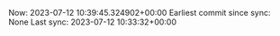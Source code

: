 Now: 2023-07-12 10:39:45.324902+00:00 Earliest commit since sync: None Last sync: 2023-07-12 10:33:32+00:00
